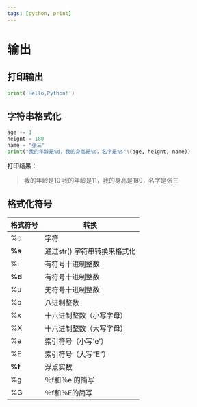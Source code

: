 ```yaml
---
tags: [python, print]
---
```

# 输出

## 打印输出

```python
print('Hello,Python!')
```

## 字符串格式化

```python
age += 1
heignt = 180
name = "张三"
print("我的年龄是%d，我的身高是%d，名字是%s"%(age, heignt, name))
```

打印结果：

> 我的年龄是10
> 我的年龄是11，我的身高是180，名字是张三

## 格式化符号

| 格式符号 | 转换 |
| ---- | ---- |
| %c | 	字符 |
| **%s** | 	通过str() 字符串转换来格式化 |
| %i | 	有符号十进制整数 |
| **%d** | 	有符号十进制整数 |
| %u | 	无符号十进制整数 |
| %o | 	八进制整数 |
| %x | 	十六进制整数（小写字母） |
| %X | 	十六进制整数（大写字母） |
| %e | 	索引符号（小写'e'） |
| %E | 	索引符号（大写“E”） |
| **%f** | 	浮点实数 |
| %g | 	％f和％e 的简写 |
| %G | 	％f和％E的简写 |
